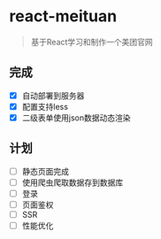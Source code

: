 # react-meituan

> 基于React学习和制作一个美团官网

## 完成

- [x] 自动部署到服务器
- [x] 配置支持less
- [x] 二级表单使用json数据动态渲染

## 计划

- [ ] 静态页面完成
- [ ] 使用爬虫爬取数据存到数据库
- [ ] 登录
- [ ] 页面鉴权
- [ ] SSR
- [ ] 性能优化
